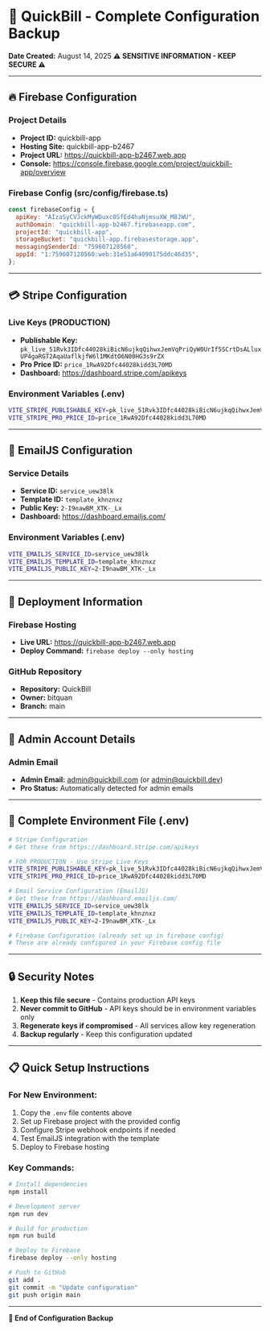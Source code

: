 # 🔐 QuickBill - Complete Configuration Backup

**Date Created:** August 14, 2025
**⚠️ SENSITIVE INFORMATION - KEEP SECURE ⚠️**

---

## 🔥 Firebase Configuration

### Project Details

- **Project ID:** quickbill-app
- **Hosting Site:** quickbill-app-b2467
- **Project URL:** https://quickbill-app-b2467.web.app
- **Console:** https://console.firebase.google.com/project/quickbill-app/overview

### Firebase Config (src/config/firebase.ts)

```javascript
const firebaseConfig = {
  apiKey: "AIzaSyCVJckMyWDuxc0SfEd4haNjmsuXW_M8JWU",
  authDomain: "quickbill-app-b2467.firebaseapp.com",
  projectId: "quickbill-app",
  storageBucket: "quickbill-app.firebasestorage.app",
  messagingSenderId: "759607128560",
  appId: "1:759607128560:web:31e51a64090175ddc46d35",
};
```

---

## 💳 Stripe Configuration

### Live Keys (PRODUCTION)

- **Publishable Key:** `pk_live_51Rvk3IDfc44028kiBicN6ujkqQihwxJemVqPriQyW0UrIf5SCrtDsALluxUP4gaRGT2AqaUaflkjfW6l1MKdtO6N00HG3s9rZX`
- **Pro Price ID:** `price_1RwA92Dfc44028kidd3L70MD`
- **Dashboard:** https://dashboard.stripe.com/apikeys

### Environment Variables (.env)

```bash
VITE_STRIPE_PUBLISHABLE_KEY=pk_live_51Rvk3IDfc44028kiBicN6ujkqQihwxJemVqPriQyW0UrIf5SCrtDsALluxUP4gaRGT2AqaUaflkjfW6l1MKdtO6N00HG3s9rZX
VITE_STRIPE_PRO_PRICE_ID=price_1RwA92Dfc44028kidd3L70MD
```

---

## 📧 EmailJS Configuration

### Service Details

- **Service ID:** `service_uew38lk`
- **Template ID:** `template_khnznxz`
- **Public Key:** `2-I9nawBM_XTK-_Lx`
- **Dashboard:** https://dashboard.emailjs.com/

### Environment Variables (.env)

```bash
VITE_EMAILJS_SERVICE_ID=service_uew38lk
VITE_EMAILJS_TEMPLATE_ID=template_khnznxz
VITE_EMAILJS_PUBLIC_KEY=2-I9nawBM_XTK-_Lx
```

---

## 🚀 Deployment Information

### Firebase Hosting

- **Live URL:** https://quickbill-app-b2467.web.app
- **Deploy Command:** `firebase deploy --only hosting`

### GitHub Repository

- **Repository:** QuickBill
- **Owner:** bitquan
- **Branch:** main

---

## 👤 Admin Account Details

### Admin Email

- **Admin Email:** admin@quickbill.com (or admin@quickbill.dev)
- **Pro Status:** Automatically detected for admin emails

---

## 🔧 Complete Environment File (.env)

```bash
# Stripe Configuration
# Get these from https://dashboard.stripe.com/apikeys

# FOR PRODUCTION - Use Stripe Live Keys
VITE_STRIPE_PUBLISHABLE_KEY=pk_live_51Rvk3IDfc44028kiBicN6ujkqQihwxJemVqPriQyW0UrIf5SCrtDsALluxUP4gaRGT2AqaUaflkjfW6l1MKdtO6N00HG3s9rZX
VITE_STRIPE_PRO_PRICE_ID=price_1RwA92Dfc44028kidd3L70MD

# Email Service Configuration (EmailJS)
# Get these from https://dashboard.emailjs.com/
VITE_EMAILJS_SERVICE_ID=service_uew38lk
VITE_EMAILJS_TEMPLATE_ID=template_khnznxz
VITE_EMAILJS_PUBLIC_KEY=2-I9nawBM_XTK-_Lx

# Firebase Configuration (already set up in firebase config)
# These are already configured in your Firebase config file
```

---

## 🔒 Security Notes

1. **Keep this file secure** - Contains production API keys
2. **Never commit to GitHub** - API keys should be in environment variables only
3. **Regenerate keys if compromised** - All services allow key regeneration
4. **Backup regularly** - Keep this configuration updated

---

## 📋 Quick Setup Instructions

### For New Environment:

1. Copy the `.env` file contents above
2. Set up Firebase project with the provided config
3. Configure Stripe webhook endpoints if needed
4. Test EmailJS integration with the template
5. Deploy to Firebase hosting

### Key Commands:

```bash
# Install dependencies
npm install

# Development server
npm run dev

# Build for production
npm run build

# Deploy to Firebase
firebase deploy --only hosting

# Push to GitHub
git add .
git commit -m "Update configuration"
git push origin main
```

---

**🔐 End of Configuration Backup**